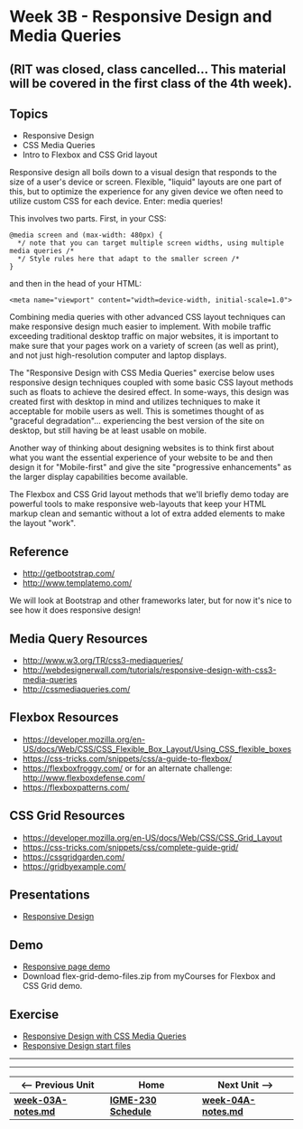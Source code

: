 # Week 3B - Responsive Design and Media Queries
## (RIT was closed, class cancelled... This material will be covered in the first class of the 4th week).

## Topics
- Responsive Design
- CSS Media Queries
- Intro to Flexbox and CSS Grid layout

Responsive design all boils down to a visual design that responds to the size of a user's device or screen. Flexible, "liquid" layouts are one part of this, but to optimize the experience for any given device we often need to utilize custom CSS for each device. Enter: media queries!

This involves two parts. First, in your CSS:

```
@media screen and (max-width: 480px) {
  */ note that you can target multiple screen widths, using multiple media queries /*
  */ Style rules here that adapt to the smaller screen /*	
} 
```

and then in the head of your HTML:

``` 	
<meta name="viewport" content="width=device-width, initial-scale=1.0"> 
```

Combining media queries with other advanced CSS layout techniques can make responsive design much easier to implement.  With mobile traffic exceeding traditional desktop traffic on major websites, it is important to make sure that your pages work on a variety of screen (as well as print), and not just high-resolution computer and laptop displays.  

The "Responsive Design with CSS Media Queries" exercise below uses responsive design techniques coupled with some basic CSS layout methods such as floats to achieve the desired effect.  In some-ways, this design was created first with desktop in mind and utilizes techniques to make it acceptable for mobile users as well.  This is sometimes thought of as "graceful degradation"... experiencing the best version of the site on desktop, but still having be at least usable on mobile.

Another way of thinking about designing websites is to think first about what you want the essential experience of your website to be and then design it for "Mobile-first" and give the site "progressive enhancements" as the larger display capabilities become available.

The Flexbox and CSS Grid layout methods that we'll briefly demo today are powerful tools to make responsive web-layouts that keep your HTML markup clean and semantic without a lot of extra added elements to make the layout "work".


## Reference
- http://getbootstrap.com/
- http://www.templatemo.com/

We will look at Bootstrap and other frameworks later, but for now it's nice to see how it does responsive design!

## Media Query Resources
- http://www.w3.org/TR/css3-mediaqueries/
- http://webdesignerwall.com/tutorials/responsive-design-with-css3-media-queries
- http://cssmediaqueries.com/

## Flexbox Resources
- https://developer.mozilla.org/en-US/docs/Web/CSS/CSS_Flexible_Box_Layout/Using_CSS_flexible_boxes
- https://css-tricks.com/snippets/css/a-guide-to-flexbox/
- https://flexboxfroggy.com/  or for an alternate challenge:  http://www.flexboxdefense.com/
- https://flexboxpatterns.com/

## CSS Grid Resources
- https://developer.mozilla.org/en-US/docs/Web/CSS/CSS_Grid_Layout
- https://css-tricks.com/snippets/css/complete-guide-grid/
- https://cssgridgarden.com/
- https://gridbyexample.com/

## Presentations
- [Responsive Design](https://github.com/tonethar/IGME-230-Master/tree/master/presentations/4B-Responsive-Design.pdf)

## Demo
- [Responsive page demo](https://github.com/tonethar/IGME-230-Master/tree/master/other-files/Responsive_Demo.zip)
- Download flex-grid-demo-files.zip from myCourses for Flexbox and CSS Grid demo.

## Exercise
- [Responsive Design with CSS Media Queries](https://github.com/tonethar/IGME-230-Master/tree/master/exercises/week-4/ICE-ResponsiveCSS.pdf)
- [Responsive Design start files](https://github.com/tonethar/IGME-230-Master/tree/master/exercises/week-4/darth_start_files.zip)

<hr><hr>

| <-- Previous Unit | Home | Next Unit -->
| --- | --- | --- 
| [**week-03A-notes.md**](week-03A-notes.md)     |  [**IGME-230 Schedule**](../schedule.md) | [**week-04A-notes.md**](week-04A-notes.md)

